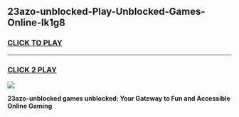 
## 23azo-unblocked-Play-Unblocked-Games-Online-lk1g8
<h3>
<a href="https://premium76.site?title=23azo-unblocked&ref=25A">CLICK TO PLAY</a></h3>
<hr>

<h3>
<a href="https://premium76.site?title=23azo-unblocked&ref=25A">CLICK 2 PLAY</a>
  
</h3>

<a href="https://premium76.site?title=23azo-unblocked&ref=25A"><img src="https://clearcache.store/games.png"></a>


**23azo-unblocked games unblocked: Your Gateway to Fun and Accessible Online Gaming**
